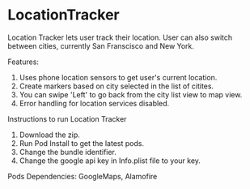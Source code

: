 # LocationTracker

Location Tracker lets user track their location. User can also switch between cities, currently San Franscisco and New York.

Features:

1. Uses phone location sensors to get user's current location.
2. Create markers based on city selected in the list of citites.
3. You can swipe 'Left' to go back from the city list view to map view.
4. Error handling for location services disabled.

Instructions to run Location Tracker

1. Download the zip.
2. Run Pod Install to get the latest pods.
3. Change the bundle identifier.
4. Change the google api key in Info.plist file to your key.

Pods Dependencies: GoogleMaps, Alamofire



